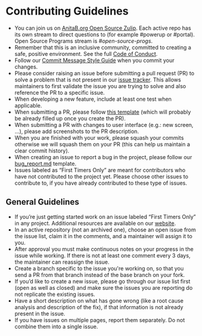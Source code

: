 # Contributing Guidelines

-   You can join us on [AnitaB.org Open Source Zulip](https://anitab-org.zulipchat.com/). Each active repo has its own stream to direct questions to (for example #powerup or #portal). Open Source Programs stream is _#open-source-progs_.
-   Remember that this is an inclusive community, committed to creating a safe, positive environment. See the full [Code of Conduct](http://www.systers.io/code-of-conduct.html).
-   Follow our [Commit Message Style Guide](https://github.com/anitab-org/open-source-programs-web/wiki/Commit-Message-Style-Guide) when you commit your changes.
-   Please consider raising an issue before submitting a pull request (PR) to solve a problem that is not present in our [issue tracker](https://github.com/anitab-org/open-source-programs-web/issues). This allows maintainers to first validate the issue you are trying to solve and also reference the PR to a specific issue.
-   When developing a new feature, include at least one test when applicable.
-   When submitting a PR, please follow [this template](PULL_REQUEST_TEMPLATE.md) (which will probably be already filled up once you create the PR).
-   When submitting a PR with changes to user interface (e.g.: new screen, ...), please add screenshots to the PR description.
-   When you are finished with your work, please squash your commits otherwise we will squash them on your PR (this can help us maintain a clear commit history).
-   When creating an issue to report a bug in the project, please follow our [bug_report.md](ISSUE_TEMPLATE/bug_report.md) template.
-   Issues labeled as “First Timers Only” are meant for contributors who have not contributed to the project yet. Please choose other issues to contribute to, if you have already contributed to these type of issues.

## General Guidelines

-   If you’re just getting started work on an issue labeled “First Timers Only” in any project. Additional resources are available on our [website](http://www.systers.io).
-   In an active repository (not an archived one), choose an open issue from the issue list, claim it in the comments, and a maintainer will assign it to you.
-   After approval you must make continuous notes on your progress in the issue while working. If there is not at least one comment every 3 days, the maintainer can reassign the issue.
-   Create a branch specific to the issue you're working on, so that you send a PR from that branch instead of the base branch on your fork.
-   If you’d like to create a new issue, please go through our issue list first (open as well as closed) and make sure the issues you are reporting do not replicate the existing issues.
-   Have a short description on what has gone wrong (like a root cause analysis and description of the fix), if that information is not already present in the issue.
-   If you have issues on multiple pages, report them separately. Do not combine them into a single issue.
